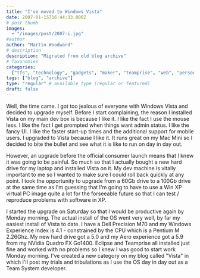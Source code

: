 ```yaml
---
title: "I've moved to Windows Vista"
date: 2007-01-15T16:44:33.000Z
# post thumb
images:
  - "/images/post/2007-i.jpg"
#author
author: "Martin Woodward"
# description
description: "Migrated from old blog archive"
# Taxonomies
categories:
  ["tfs", "technology", "gadgets", "maker", "teamprise", "web", "personal"]
tags: ["blog", "archive"]
type: "regular" # available type (regular or featured)
draft: false
---
```


[](http://www.woodwardweb.com/WindowsLiveWriter/IvemovedtoWindowsVista_E50A/m70_experience%5B7%5D.png)Well, the time came. I got too jealous of everyone with Windows Vista and decided to upgrade myself. Before I start complaining, the reason I installed Vista on my main dev box is because I like it. I like the fact I use the mouse less. I like the fact I get prompted when things want admin status. I like the fancy UI. I like the faster start-up times and the additional support for mobile users. I upgraded to Vista because I like it. It runs great on my Mac Mini so I decided to bite the bullet and see what it is like to run on day in day out.

However, an upgrade before the official consumer launch means that I knew it was going to be painful. So much so that I actually bought a new hard drive for my laptop and installed Vista on it. My dev machine is vitally important to me so I wanted to make sure I could roll back quickly at any point. I took the opportunity to upgrade from a 60Gb drive to a 100Gb drive at the same time as I'm guessing that I'm going to have to use a Win XP virtual PC image quite a lot for the forseeable future so that I can test / reproduce problems with software in XP.

I started the upgrade on Saturday so that I would be productive again by Monday morning. The actual install of the OS went very well, by far my easiest install of Vista to date. I have a Dell Precision M70 and my Windows Experience Index is 4.1 - constrained by the CPU which is a Pentium M 2.26Ghz. My new hard drive got a 5.0 and my Aero experience got a 5.9 from my NVidia Quadro FX Go1400. Eclipse and Teamprise all installed just fine and worked with no problems so I knew I was good to start work Monday morning. I've created a new category on my blog called "Vista" in which I'll post my trials and tribulations as I use the OS day in day out as a Team System developer.
